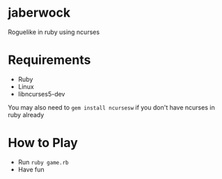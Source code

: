 # jaberwock
Roguelike in ruby using ncurses

# Requirements
- Ruby
- Linux
- libncurses5-dev

You may also need to `gem install ncursesw` if you don't have ncurses in ruby already

# How to Play
- Run `ruby game.rb`
- Have fun
